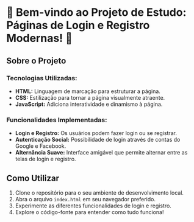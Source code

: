 # 🌟 Bem-vindo ao Projeto de Estudo: Páginas de Login e Registro Modernas! 🌟

## Sobre o Projeto

### Tecnologias Utilizadas:

- **HTML:** Linguagem de marcação para estruturar a página.
- **CSS:** Estilização para tornar a página visualmente atraente.
- **JavaScript:** Adiciona interatividade e dinamismo à página.

### Funcionalidades Implementadas:

- **Login e Registro:** Os usuários podem fazer login ou se registrar.
- **Autenticação Social:** Possibilidade de login através de contas do Google e Facebook.
- **Alternância Suave:** Interface amigável que permite alternar entre as telas de login e registro.

## Como Utilizar

1. Clone o repositório para o seu ambiente de desenvolvimento local.
2. Abra o arquivo `index.html` em seu navegador preferido.
3. Experimente as diferentes funcionalidades de login e registro.
4. Explore o código-fonte para entender como tudo funciona!
